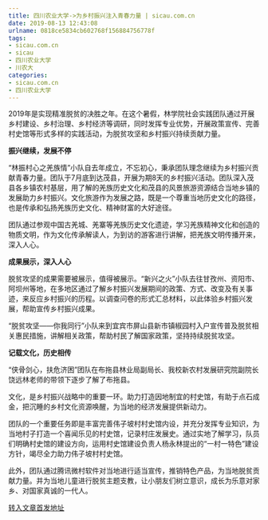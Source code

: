 ```yaml
---
title: 四川农业大学->为乡村振兴注入青春力量 | sicau.com.cn
date: 2019-08-13 12:43:08
urlname: 0818ce5834cb602768f156884756778f
tags: 
- sicau.com.cn
- sicau
- 四川农业大学
- 川农大
categories:
- sicau.com.cn
- 四川农业大学
---
```



2019年是实现精准脱贫的决胜之年。在这个暑假，林学院社会实践团队通过开展乡村建设、乡村治理、乡村经济等调研，同时发挥专业优势，开展政策宣传、完善村史馆等形式多样的实践活动，为脱贫攻坚和乡村振兴持续贡献力量。

**振兴继续，发展不停**

“林振村心之羌族情”小队自去年成立，不忘初心，秉承团队理念继续为乡村振兴贡献青春力量。团队于7月底到达茂县，开展为期8天的乡村振兴活动。团队深入茂县各乡镇农村基层，用了解的羌族历史文化和茂县的风景旅游资源结合当地乡镇的发展助力乡村振兴。文化旅游作为发展之路，既是一个尊重当地历史文化的路径，也是传承和弘扬羌族历史文化、精神财富的大好途径。

团队通过参观中国古羌城、羌寨等羌族历史文化遗迹，学习羌族精神文化和创造的物质文明，作为文化传承解读人，为到访的游客进行讲解，把羌族文明传播开来，深入人心。

**成果展示，深入人心**

脱贫攻坚的成果需要被展示，值得被展示。“新兴之火”小队去往甘孜州、资阳市、阿坝州等地，在多地区通过了解乡村振兴发展期间的政策、方式、改变及有关事迹，来反应乡村振兴的历程。以调查问卷的形式汇总材料，以此体验乡村振兴发展，帮助宣传乡村振兴成果。

“脱贫攻坚——你我同行”小队来到宜宾市屏山县新市镇椒园村入户宣传普及脱贫相关惠民措施，讲解相关政策，帮助村民了解国家政策，坚持持续脱贫攻坚。

**记载文化，历史相传**

“侠骨剑心，扶危济困”团队在布拖县林业局副局长、我校新农村发展研究院副院长饶远林老师的带领下逐步了解了布拖县。

文化，是乡村振兴战略中的重要一环。助力打造因地制宜的村史馆，有助于点石成金，把沉睡的乡村文化资源唤醒，为当地的经济发展提供新动力。

团队的一个重要任务即是丰富完善伟子坡村村史馆内设，并充分发挥专业知识，为当地村子打造一个喜闻乐见的村史馆，记录村庄发展史。通过实地了解学习，队员们明确村史馆的建设方向，运用村史馆建设负责人杨永林提出的“一村一特色”建设方针，竭尽全力助力伟子坡村村史馆。

此外，团队通过腾讯微村软件对当地进行适当宣传，推销特色产品，为当地脱贫贡献力量。并为当地儿童进行脱贫主题支教，让小朋友们树立意识，成长为乐意对家乡、对国家真诚的一代人。





[转入文章首发地址](https://news.sicau.edu.cn/info/1078/52808.htm)